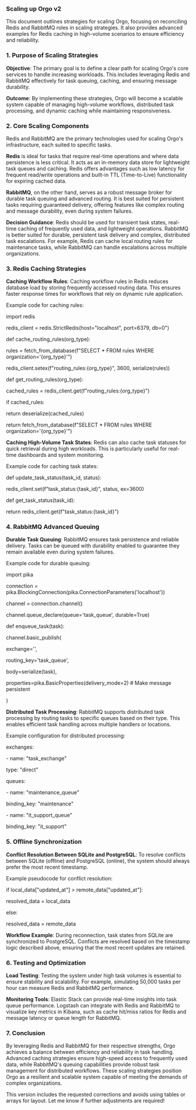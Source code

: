 ### Scaling up Orgo v2

This document outlines strategies for scaling Orgo, focusing on
reconciling Redis and RabbitMQ roles in scaling strategies. It also
provides advanced examples for Redis caching in high-volume scenarios to
ensure efficiency and reliability.

### 1. Purpose of Scaling Strategies

**Objective**: The primary goal is to define a clear path for scaling
Orgo's core services to handle increasing workloads. This includes
leveraging Redis and RabbitMQ effectively for task queuing, caching, and
ensuring message durability.

**Outcome**: By implementing these strategies, Orgo will become a
scalable system capable of managing high-volume workflows, distributed
task processing, and dynamic caching while maintaining responsiveness.

### 2. Core Scaling Components

Redis and RabbitMQ are the primary technologies used for scaling Orgo's
infrastructure, each suited to specific tasks.

**Redis** is ideal for tasks that require real-time operations and where
data persistence is less critical. It acts as an in-memory data store
for lightweight task queues and caching. Redis offers advantages such as
low latency for frequent read/write operations and built-in TTL
(Time-to-Live) functionality for expiring cached data.

**RabbitMQ**, on the other hand, serves as a robust message broker for
durable task queuing and advanced routing. It is best suited for
persistent tasks requiring guaranteed delivery, offering features like
complex routing and message durability, even during system failures.

**Decision Guidance**: Redis should be used for transient task states,
real-time caching of frequently used data, and lightweight operations.
RabbitMQ is better suited for durable, persistent task delivery and
complex, distributed task escalations. For example, Redis can cache
local routing rules for maintenance tasks, while RabbitMQ can handle
escalations across multiple organizations.

### 3. Redis Caching Strategies

**Caching Workflow Rules**: Caching workflow rules in Redis reduces
database load by storing frequently accessed routing data. This ensures
faster response times for workflows that rely on dynamic rule
application.

Example code for caching rules:

import redis

redis_client = redis.StrictRedis(host=\"localhost\", port=6379, db=0\")

def cache_routing_rules(org_type):

rules = fetch_from_database(f\"SELECT \* FROM rules WHERE
organization=\'{org_type}\'\")

redis_client.setex(f\"routing_rules:{org_type}\", 3600,
serialize(rules))

def get_routing_rules(org_type):

cached_rules = redis_client.get(f\"routing_rules:{org_type}\")

if cached_rules:

return deserialize(cached_rules)

return fetch_from_database(f\"SELECT \* FROM rules WHERE
organization=\'{org_type}\'\")

**Caching High-Volume Task States**: Redis can also cache task statuses
for quick retrieval during high workloads. This is particularly useful
for real-time dashboards and system monitoring.

Example code for caching task states:

def update_task_status(task_id, status):

redis_client.set(f\"task_status:{task_id}\", status, ex=3600)

def get_task_status(task_id):

return redis_client.get(f\"task_status:{task_id}\")

### 4. RabbitMQ Advanced Queuing

**Durable Task Queuing**: RabbitMQ ensures task persistence and reliable
delivery. Tasks can be queued with durability enabled to guarantee they
remain available even during system failures.

Example code for durable queuing:

import pika

connection =
pika.BlockingConnection(pika.ConnectionParameters(\'localhost\'))

channel = connection.channel()

channel.queue_declare(queue=\'task_queue\', durable=True)

def enqueue_task(task):

channel.basic_publish(

exchange=\'\',

routing_key=\'task_queue\',

body=serialize(task),

properties=pika.BasicProperties(delivery_mode=2) \# Make message
persistent

)

**Distributed Task Processing**: RabbitMQ supports distributed task
processing by routing tasks to specific queues based on their type. This
enables efficient task handling across multiple handlers or locations.

Example configuration for distributed processing:

exchanges:

\- name: \"task_exchange\"

type: \"direct\"

queues:

\- name: \"maintenance_queue\"

binding_key: \"maintenance\"

\- name: \"it_support_queue\"

binding_key: \"it_support\"

### 5. Offline Synchronization

**Conflict Resolution Between SQLite and PostgreSQL**: To resolve
conflicts between SQLite (offline) and PostgreSQL (online), the system
should always prefer the most recent timestamp.

Example pseudocode for conflict resolution:

if local_data\[\"updated_at\"\] \> remote_data\[\"updated_at\"\]:

resolved_data = local_data

else:

resolved_data = remote_data

**Workflow Example**: During reconnection, task states from SQLite are
synchronized to PostgreSQL. Conflicts are resolved based on the
timestamp logic described above, ensuring that the most recent updates
are retained.

### 6. Testing and Optimization

**Load Testing**: Testing the system under high task volumes is
essential to ensure stability and scalability. For example, simulating
50,000 tasks per hour can measure Redis and RabbitMQ performance.

**Monitoring Tools**: Elastic Stack can provide real-time insights into
task queue performance. Logstash can integrate with Redis and RabbitMQ
to visualize key metrics in Kibana, such as cache hit/miss ratios for
Redis and message latency or queue length for RabbitMQ.

### 7. Conclusion

By leveraging Redis and RabbitMQ for their respective strengths, Orgo
achieves a balance between efficiency and reliability in task handling.
Advanced caching strategies ensure high-speed access to frequently used
data, while RabbitMQ's queuing capabilities provide robust task
management for distributed workflows. These scaling strategies position
Orgo as a resilient and scalable system capable of meeting the demands
of complex organizations.

This version includes the requested corrections and avoids using tables
or arrays for layout. Let me know if further adjustments are required!
